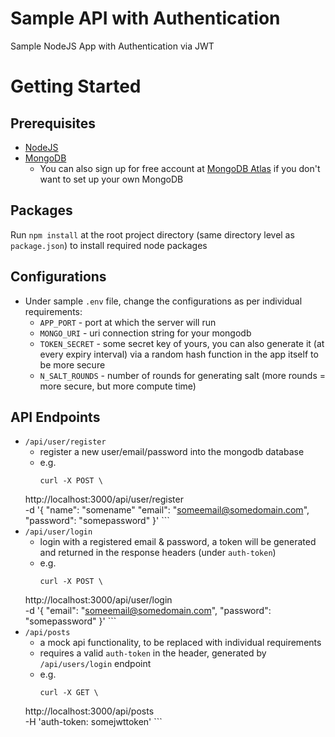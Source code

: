 # Sample API with Authentication
Sample NodeJS App with Authentication via JWT

# Getting Started
## Prerequisites
* [NodeJS](https://nodejs.org/en/docs/guides/getting-started-guide/)
* [MongoDB](https://docs.mongodb.com/manual/tutorial/getting-started/)
    * You can also sign up for free account at [MongoDB Atlas](https://docs.atlas.mongodb.com/getting-started/) if you don't want to set up your own MongoDB
## Packages
Run `npm install` at the root project directory (same directory level as `package.json`) to install required node packages
## Configurations
* Under sample `.env` file, change the configurations as per individual requirements:
    * `APP_PORT` - port at which the server will run
    * `MONGO_URI` - uri connection string for your mongodb
    * `TOKEN_SECRET` - some secret key of yours, you can also generate it (at every expiry interval) via a random hash function in the app itself to be more secure
    * `N_SALT_ROUNDS` - number of rounds for generating salt (more rounds = more secure, but more compute time)
## API Endpoints
* `/api/user/register`
    * register a new user/email/password into the mongodb database
    * e.g. 
        ```(bash)
        curl -X POST \
  http://localhost:3000/api/user/register \
  -d '{
    "name": "somename"
	"email": "someemail@somedomain.com",
	"password": "somepassword"
}'
        ```
* `/api/user/login`
    * login with a registered email & password, a token will be generated and returned in the response headers (under `auth-token`)
    * e.g. 
        ```(bash)
        curl -X POST \
  http://localhost:3000/api/user/login \
  -d '{
	"email": "someemail@somedomain.com",
	"password": "somepassword"
}'
        ```
* `/api/posts`
    * a mock api functionality, to be replaced with individual requirements
    * requires a valid `auth-token` in the header, generated by `/api/users/login` endpoint
    * e.g. 
        ```(bash)
        curl -X GET \
  http://localhost:3000/api/posts \
  -H 'auth-token: somejwttoken'
        ```
